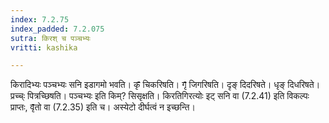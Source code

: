 ```yaml
---
index: 7.2.75
index_padded: 7.2.075
sutra: किरश् च पञ्चभ्यः
vritti: kashika

---
```

किरादिभ्यः पञ्चभ्यः सनि इडागमो भवति। कृ̄ चिकरिषति। गृ̄ जिगरिषति। दृङ् दिदरिषते। धृङ् दिधरिषते। प्रच्च्ः पित्रच्छिषति। पञ्चभ्यः इति किम्? सिसृक्षति। किरतिगिरत्योः इट् सनि वा (7.2.41) इति विकल्पः प्राप्तः, वृ̄तो वा (7.2.35) इति च। अस्येटो दीर्घत्वं न इच्छन्ति।